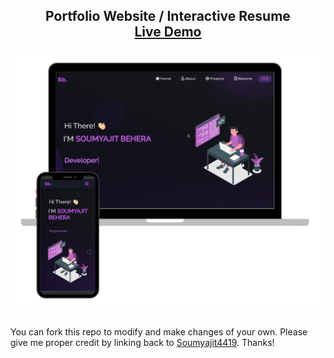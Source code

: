 <h2 align="center">
  Portfolio Website / Interactive Resume<br/>
  <a href="https://perihassanzadeh.github.io" target="_blank">Live Demo</a>
</h2>
<div align="center">
  <img alt="Demo" src="./Images/readme-img1.png" />
</div>

<br/>

You can fork this repo to modify and make changes of your own. Please give me proper credit by linking back to [Soumyajit4419](https://github.com/soumyajit4419/Portfolio). Thanks!

